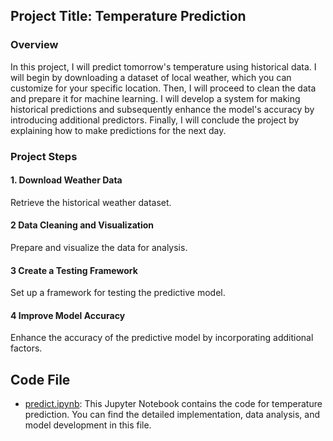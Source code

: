 ## Project Title: Temperature Prediction

### Overview
In this project, I will predict tomorrow's temperature using historical data. I will begin by downloading a dataset of local weather, which you can customize for your specific location. Then, I will proceed to clean the data and prepare it for machine learning. I will develop a system for making historical predictions and subsequently enhance the model's accuracy by introducing additional predictors. Finally, I will conclude the project by explaining how to make predictions for the next day.

### Project Steps
#### 1. Download Weather Data
  Retrieve the historical weather dataset.
#### 2 Data Cleaning and Visualization
  Prepare and visualize the data for analysis.
#### 3 Create a Testing Framework
  Set up a framework for testing the predictive model.
#### 4 Improve Model Accuracy
  Enhance the accuracy of the predictive model by incorporating additional factors.


  ## Code File

- [predict.ipynb](predict.ipynb): This Jupyter Notebook contains the code for temperature prediction. You can find the detailed implementation, data analysis, and model development in this file.
